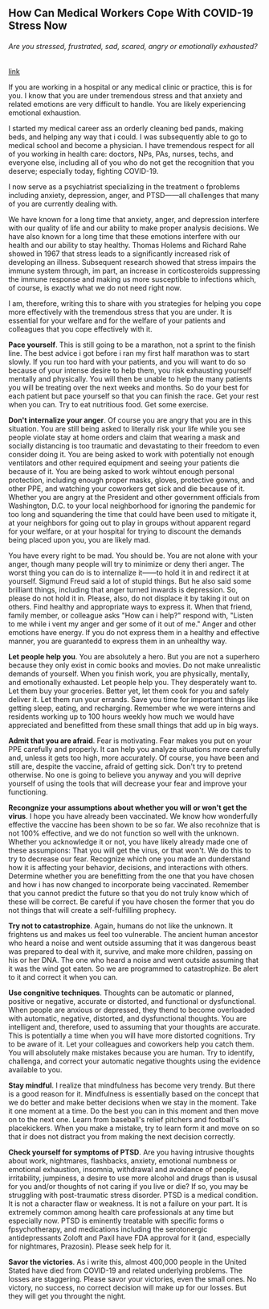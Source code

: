 ## How Can Medical Workers Cope With COVID-19 Stress Now

###### Are you stressed, frustrated, sad, scared, angry or emotionally exhausted?

[link](https://www.psychologytoday.com/intl/blog/successful-psychiatry/202101/how-can-medical-workers-cope-covid-19-stress-now)

If you are working in a hospital or any medical clinic or practice, this is for you. I know that you are under tremendous stress and that anxiety and related emotions are very difficult to handle. You are likely experiencing emotional exhaustion.

I started my medical career ass an orderly cleaning bed pands, making beds, and helping any way that i could. I was subsequently able to go to medical school and become a physician. I have tremendous respect for all of you working in health care: doctors, NPs, PAs, nurses, techs, and everyone else, including all of you who do not get the recognition that you deserve; especially today, fighting COVID-19.

I now serve as a psychiatrist specializing in the treatment o fproblems including anxiety, depression, anger, and PTSD——all challenges that many of you are currently dealing with.

We have known for a  long time that anxiety, anger, and depression interfere with our quality of life and our ability to make proper analysis decisions. We have also known for a long time that these emotions interfere with our health and our ability to stay healthy. Thomas Holems and Richard Rahe showed in 1967 that stress leads to a significantly increased risk of developing an illness. Subsequent research showed that stress impairs the immune system through, im part, an increase in corticosteroids suppressing the immune response and making us more susceptible to infections which, of course, is exactly what we do not need right now.

I am, therefore, writing this to share with you strategies for helping you cope more effectively with the tremendous stress that you are under. It is essential for your welfare and for the welfare of your patients and colleagues that you cope effectively with it.

**Pace yourself**. This is still going to be a marathon, not a sprint to the finish line. The best advice i got before i ran my first half marathon was to start slowly. If you run too hard with your patients, and you will want to do so because of your intense desire to help them, you risk exhausting yourself mentally and physically. You will then be unable to help the many patients you will be treating over the next weeks and months. So do your best for each patient but pace yourself so that you can finish the race. Get your rest when you can. Try to eat nutritious food. Get some exercise.

**Don't internalize your anger**. Of course you are angry that you are in this situation. You are still being asked to literally risk your life while you see people violate stay at home orders and claim that wearing a mask and socially distancing is too traumatic and devastating to their freedom to even consider doing it. You are being asked to work with potentially not enough ventilators and other required equipment and seeing your patients die because of it. You are being asked to work wihtout enough personal protection, including enough proper masks, gloves, protective gowns, and other PPE, and watching your coworkers get sick and die because of it. Whether you are angry at the President and other government officials from Washington, D.C. to your local neighborhood for ignoring the pandemic for too long and squandering the time that could have been used to mitigate it, at your neighbors for going out to play in groups without apparent regard for your welfare, or at your hospital for trying to discount the demands being placed upon you, you are likely mad.

You have every right to be mad. You should be. You are not alone with your anger, though many people will try to minimize or deny theri anger. The worst thing you can do is to internalize it——to hold it in and redirect it at yourself. Sigmund Freud said a lot of stupid things. But he also said some brilliant things, including that anger turned inwards is depression. So, please do not hold it in. Please, also, do not displace it by taking it out on others. Find healthy and appropriate ways to express it. When that friend, family member, or colleague asks "How can i help?" respond with, "Listen to me while i vent my anger and ger some of it out of me." Anger and other emotions have energy. If you do not express them in a healthy and effective manner, you are guarantedd to express them in an unhealthy way.

**Let people help you**. You are absolutely a hero. But you are not a superhero because they only exist in comic books and movies. Do not make unrealistic demands of yourself. When you finish work, you are physically, mentally, and emotionally exhausted. Let people help you. They desperately want to. Let them buy your groceries. Better yet, let them cook for you and safely deliver it. Let them run your errands. Save you time for important things like getting sleep, eating, and recharging. Remember whe we were interns and residents working up to 100 hours weekly how much we would have appreciated and benefitted from these small things that add up in big ways.

**Admit that you are afraid**. Fear is motivating. Fear makes you put on your PPE carefully and properly. It can help you analyze situations more carefully and, unless it gets too high, more accurately. Of course, you have been and still are, despite the vaccine, afraid of getting sick. Don't try to pretend otherwise. No one is going to believe you anyway and you will deprive yourself of using the tools that will decrease your fear and improve your functioning.

**Recongnize your assumptions about whether you will or won't get the virus**. I hope you have already been vaccinated. We know how wonderfully effective the vaccine has been shown to be so far. We also recohnize that is not 100% effective, and we do not function so well with the unknown. Whether you acknowledge it or not, you have likely already made one of these assumpions: That you will get the virus, or that won't. We do this to try to decrease our fear. Recognize which one you made an dunderstand how it is affecting your behavior, decisions, and interactions with others. Determine whether you are benefitting from the one that you have chosen and how i has now changed to incorporate being vaccinated. Remember that you cannot predict the future so that you do not truly know which of these will be correct. Be careful if you have chosen the former that you do not things that will create a self-fulfilling prophecy.

**Try not to catastrophize**. Again, humans do not like the unknown. It frightens us and makes us feel too vulnerable. The ancient human ancestor who heard a noise and went outside assuming that it was dangerous beast was prepared to deal with it, survive, and make more children, passing on his or her DNA. The one who heard a noise and went outside assuming that it was the wind got eaten. So we are programmed to catastrophize. Be alert to it and correct it when you can.

**Use congnitive techniques**. Thoughts can be automatic or planned, positive or negative, accurate or distorted, and functional or dysfunctional. When people are anxious or depressed, they thend to become overloaded with automatic, negative, distorted, and dysfunctional thoughts. You are intelligent and, therefore, used to assuming that your thoughts are accurate. This is potentially a time when you will have more distorted cognitions. Try to be aware of it. Let your colleagues and coworkers help you catch them. You will absolutely make mistakes because you are human. Try to identify, challenga, and correct your automatic negative thoughts using the evidence available to you.

**Stay mindful**. I realize that mindfulness has become very trendy. But there is a good reason for it. Mindfulness is essentially based on the concept that we do better and make better decisions when we stay in the moment. Take it one moment at a time. Do the best you can in this moment and then move on to the next one. Learn from baseball's relief pitchers and football's placekickers. When you make a mistake, try to learn form it and move on so that ir does not distract you from making the next decision correctly.

**Check yourself for symptoms of PTSD**. Are you having intrusive thoughts about work, nightmares, flashbacks, anxiety, emotional numbness or emotional exhaustion, insomnia, withdrawal and avoidance of people, irritability, jumpiness, a desire to use more alcohol and drugs than is ususal for you and/or thoughts of not caring if you live or die? If so, you may be struggling with post-traumatic stress disorder. PTSD is a medical condition. It is not a character flaw or weakness. It is not a failure on your part. It is extremely common among health care professionals at any time but especially now. PTSD is eminently treatable with specific forms o fpsychotherapy, and medications including the serotonergic antidepressants Zoloft and Paxil have FDA approval for it (and, especially for nightmares, Prazosin). Please seek help for it.

**Savor the victories**. As i write this, almost 400,000 people in the United Stated have died from COVID-19 and related underlying problems. The losses are staggering. Please savor your victories, even the small ones. No victory, no success, no correct decision will make up for our losses. But they will get you throught the night.
